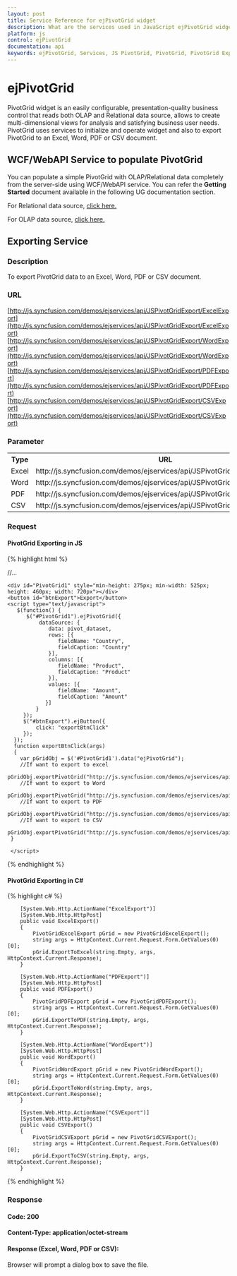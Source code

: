 ```yaml
---
layout: post
title: Service Reference for ejPivotGrid widget
description: What are the services used in JavaScript ejPivotGrid widget
platform: js
control: ejPivotGrid
documentation: api
keywords: ejPivotGrid, Services, JS PivotGrid, PivotGrid, PivotGrid Exporting
---
```


# ejPivotGrid

PivotGrid widget is an easily configurable, presentation-quality business control that reads both OLAP and Relational data source, allows to create multi-dimensional views for analysis and satisfying business user needs. PivotGrid uses services to initialize and operate widget and also to export PivotGrid to an Excel, Word, PDF or CSV document.

## WCF/WebAPI Service to populate PivotGrid 
You can populate a simple PivotGrid with OLAP/Relational data completely from the server-side using WCF/WebAPI service. You can refer the **Getting Started** document available in the following UG documentation section.

For Relational data source, [click here.](https://help.syncfusion.com/js/pivotgrid/relational-getting-started#creating-a-simple-application-with-pivotgrid-and-relational-datasource-server-mode)

For OLAP data source, [click here.](https://help.syncfusion.com/js/pivotgrid/olap-getting-started#creating-a-simple-application-with-pivotgrid-and-olap-datasource-server-mode)
 
## Exporting Service

### Description

To export PivotGrid data to an Excel, Word, PDF or CSV document.

### URL

[http://js.syncfusion.com/demos/ejservices/api/JSPivotGridExport/ExcelExport](http://js.syncfusion.com/demos/ejservices/api/JSPivotGridExport/ExcelExport)
[http://js.syncfusion.com/demos/ejservices/api/JSPivotGridExport/WordExport](http://js.syncfusion.com/demos/ejservices/api/JSPivotGridExport/WordExport)
[http://js.syncfusion.com/demos/ejservices/api/JSPivotGridExport/PDFExport](http://js.syncfusion.com/demos/ejservices/api/JSPivotGridExport/PDFExport)
[http://js.syncfusion.com/demos/ejservices/api/JSPivotGridExport/CSVExport](http://js.syncfusion.com/demos/ejservices/api/JSPivotGridExport/CSVExport)

### Parameter

<table>
   <th>Type</th>
   <th>URL </th>
   <th>MultipleExport </th>
   <tr>
      <td>Excel</td>
      <td>http://js.syncfusion.com/demos/ejservices/api/JSPivotGridExport/ExcelExport</td>
      <td>False</td>
   </tr>
   <tr>
      <td>Word</td>
      <td>http://js.syncfusion.com/demos/ejservices/api/JSPivotGridExport/WordExport</td>
      <td>False</td>
   </tr>
   <tr>
      <td>PDF</td>
      <td>http://js.syncfusion.com/demos/ejservices/api/JSPivotGridExport/PDFExport</td>
      <td>False</td>
   </tr>
   <tr>
      <td>CSV</td>
      <td>http://js.syncfusion.com/demos/ejservices/api/JSPivotGridExport/CSVExport</td>
      <td>False</td>
   </tr>
</table>

### Request

#### PivotGrid Exporting in JS

{% highlight html %}

<html>
//...

<body>
      
    <div id="PivotGrid1" style="min-height: 275px; min-width: 525px; height: 460px; width: 720px"></div>
    <button id="btnExport">Export</button>
    <script type="text/javascript">
       $(function() {
          $("#PivotGrid1").ejPivotGrid({
              dataSource: {
                 data: pivot_dataset,
                 rows: [{
                    fieldName: "Country",
                    fieldCaption: "Country"
                 }],
                 columns: [{
                    fieldName: "Product",
                    fieldCaption: "Product"
                 }],
                 values: [{
                    fieldName: "Amount",
                    fieldCaption: "Amount"
                }]
             }
         });
         $("#btnExport").ejButton({
             click: "exportBtnClick"
         });
      });
      function exportBtnClick(args)
      {
        var pGridObj = $('#PivotGrid1').data("ejPivotGrid");
        //If want to export to excel
        pGridObj.exportPivotGrid("http://js.syncfusion.com/demos/ejservices/api/JSPivotGridExport/ExcelExport");
        //If want to export to Word
        pGridObj.exportPivotGrid("http://js.syncfusion.com/demos/ejservices/api/JSPivotGridExport/WordExport");
        //If want to export to PDF
        pGridObj.exportPivotGrid("http://js.syncfusion.com/demos/ejservices/api/JSPivotGridExport/PDFExport");
        //If want to export to CSV
        pGridObj.exportPivotGrid("http://js.syncfusion.com/demos/ejservices/api/JSPivotGridExport/CSVExport");
     }
     
     </script>
</body>
</html>

{% endhighlight %}

#### PivotGrid Exporting in C\#

{% highlight c# %}

        [System.Web.Http.ActionName("ExcelExport")]
        [System.Web.Http.HttpPost]
        public void ExcelExport()
        {
            PivotGridExcelExport pGrid = new PivotGridExcelExport();
            string args = HttpContext.Current.Request.Form.GetValues(0)[0];
            pGrid.ExportToExcel(string.Empty, args, HttpContext.Current.Response);
        }

        [System.Web.Http.ActionName("PDFExport")]
        [System.Web.Http.HttpPost]
        public void PDFExport()
        {
            PivotGridPDFExport pGrid = new PivotGridPDFExport();
            string args = HttpContext.Current.Request.Form.GetValues(0)[0];
            pGrid.ExportToPDF(string.Empty, args, HttpContext.Current.Response);
        }

        [System.Web.Http.ActionName("WordExport")]
        [System.Web.Http.HttpPost]
        public void WordExport()
        {
            PivotGridWordExport pGrid = new PivotGridWordExport();
            string args = HttpContext.Current.Request.Form.GetValues(0)[0];
            pGrid.ExportToWord(string.Empty, args, HttpContext.Current.Response);
        }

        [System.Web.Http.ActionName("CSVExport")]
        [System.Web.Http.HttpPost]
        public void CSVExport()
        {
            PivotGridCSVExport pGrid = new PivotGridCSVExport();
            string args = HttpContext.Current.Request.Form.GetValues(0)[0];
            pGrid.ExportToCSV(string.Empty, args, HttpContext.Current.Response);
        }
        
{% endhighlight %}
 

### Response

#### Code: 200

#### Content-Type: application/octet-stream

#### Response (Excel, Word, PDF or CSV):
Browser will prompt a dialog box to save the file.

